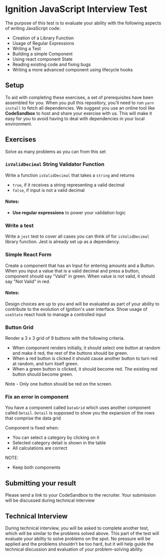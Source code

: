 # Ignition JavaScript Interview Test

The purpose of this test is to evaluate your ability with the following aspects of writing JavaScript code:

- Creation of a Library Function
- Usage of Regular Expressions
- Writing a Test
- Building a simple Component
- Using react component State
- Reading existing code and fixing bugs
- Writing a more advanced component using lifecycle hooks

## Setup

To aid with completing these exercises, a set of prerequisites have been assembled for you. When you pull this repository, you'll need to run
`yarn install` to fetch all dependencies. We suggest you use an online tool like **CodeSandbox** to host and share your exercise with us. This will make it easy for you to avoid having to deal with dependencies in your local environment.

## Exercises

Solve as many problems as you can from this set

### `isValidDecimal` String Validator Function

Write a function `isValidDecimal` that takes a `string` and returns

- `true`, if it receives a string representing a valid decimal
- `false`, if input is not a valid decimal

#### Notes:

- **Use regular expressions** to power your validation logic

### Write a test

Write a `jest` test to cover all cases you can think of for `isValidDecimal` library function. Jest is already set up as a dependency.

### Simple React Form

Create a component that has an Input for entering amounts and a Button.
When you input a value that is a valid decimal and press a button, component should say "Valid" in green. When value is not valid, it should say "Not Valid" in red.

#### Notes:

Design choices are up to you and will be evaluated as part of your ability to contribute to the evolution of Ignition's user interface.
Show usage of `useState` react hook to manage a controlled input

### Button Grid

Render a 3 x 3 grid of 9 buttons with the following criteria.

- When component renders initially, it should select one button at random and make it red, the rest of the buttons should be green. 
- When a red button is clicked it should cause another button to turn red at random, and turn itself green. 
- When a green button is clicked, it should become red. The existing red button should become green.

Note - Only one button should be red on the screen.
### Fix an error in component

You have a component called `DataGrid` which uses another component called `Detail`.
`Detail` is supposed to show you the expansion of the rows that comprise the data grid

Component is fixed when:

- You can select a category by clicking on it
- Selected category detail is shown in the table
- All calculations are correct

NOTE:

- Keep both components

## Submitting your result

Please send a link to your CodeSandbox to the recruiter.
Your submission will be discussed during technical interview

## Technical Interview

During technical interview, you will be asked to complete another test, which will be similar to the problems solved above. This part of the test will evaluate your ability to solve problems on the spot. No pressure will be applied and the problems shouldn't be too hard, but it will help guide the technical discussion and evaluation of your problem-solving ability.
